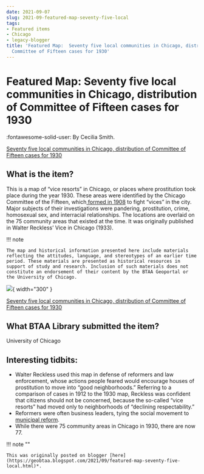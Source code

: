 ```yaml
---
date: 2021-09-07
slug: 2021-09-featured-map-seventy-five-local
tags:
- Featured items
- Chicago
- legacy-blogger
title: 'Featured Map:  Seventy five local communities in Chicago, distribution of
  Committee of Fifteen cases for 1930'
---
```


# Featured Map:  Seventy five local communities in Chicago, distribution of Committee of Fifteen cases for 1930

:fontawesome-solid-user: By Cecilia Smith. 

[Seventy five local communities in Chicago, distribution of Committee of Fifteen cases for 1930](https://geo.btaa.org/catalog/F43a5d69e-4bdd-4b5d-b1ac-1c17f9317aa6&sa=D&sntz=1&usg=AFQjCNE7CZWxe-R8PVuiyOTcn4g2dwfIsg) 

## What is the item? 

This is a map of “vice resorts” in Chicago, or places where prostitution took place during the year 1930. These areas were identified by the Chicago Committee of the Fifteen, which[ ](https://www.lib.uchicago.edu/Fe/Fscrc/Ffindingaids/Fview.php%3Feadid%3DICU.SPCL.COMMITTEEOF15/6q%3D&sa=D&sntz=1&usg=AFQjCNFcbtEUcHJsP0cEHS98icnQI293ag)[formed in 1908](https://www.lib.uchicago.edu/Fe/Fscrc/Ffindingaids/Fview.php%3Feadid%3DICU.SPCL.COMMITTEEOF15/6q%3D&sa=D&sntz=1&usg=AFQjCNFcbtEUcHJsP0cEHS98icnQI293ag) to fight “vices” in the city. Major subjects of their investigations were pandering, prostitution, crime, homosexual sex, and interracial relationships. The locations are overlaid on the 75 community areas that existed at the time. It was originally published in Walter Reckless’ Vice in Chicago (1933). <!-- more --> 

!!! note 

	The map and historical information presented here include materials reflecting the attitudes, language, and stereotypes of an earlier time period. These materials are presented as historical resources in support of study and research. Inclusion of such materials does not constitute an endorsement of their content by the BTAA Geoportal or the University of Chicago. 

[![](https://blogger.googleusercontent.com/img/a/AVvXsEjtavtuMNpIdLw0uvqTtur5SuJXmq2N6tN9GXWCMeFDRgi0v84f4DX1nCcLzBMwpooHFMsfxQpXYBUa2Eq0IJDb-IMFYEyxbzRSF5JQfjpSAVEm-fN8L7H-IGlquGcpKAbE885Vcuec1_UmNy6nwIo3-51wPXLgLFVuuosybpDI0b8HF2UvRLonMKfyqg=w434-h640)](https://blogger.googleusercontent.com/img/a/AVvXsEjtavtuMNpIdLw0uvqTtur5SuJXmq2N6tN9GXWCMeFDRgi0v84f4DX1nCcLzBMwpooHFMsfxQpXYBUa2Eq0IJDb-IMFYEyxbzRSF5JQfjpSAVEm-fN8L7H-IGlquGcpKAbE885Vcuec1_UmNy6nwIo3-51wPXLgLFVuuosybpDI0b8HF2UvRLonMKfyqg=s1891){ width="300" }

[Seventy five local communities in Chicago, distribution of Committee of Fifteen cases for 1930](https://geo.btaa.org/catalog/F43a5d69e-4bdd-4b5d-b1ac-1c17f9317aa6&sa=D&sntz=1&usg=AFQjCNE7CZWxe-R8PVuiyOTcn4g2dwfIsg) 

## What BTAA Library submitted the item? 

University of Chicago 

## Interesting tidbits:

* Walter Reckless used this map in defense of reformers and law enforcement, whose actions people feared would encourage houses of prostitution to move into “good neighborhoods.” Referring to a comparison of cases in 1912 to the 1930 map, Reckless was confident that citizens should not be concerned, because the so-called “vice resorts” had moved only to neighborhoods of “declining respectability.”
* Reformers were often business leaders, tying the social movement to[ ](https://www.jstor.org/Fstable/F30015096%3Fseq%3D1&sa=D&sntz=1&usg=AFQjCNH9_v_RQ0avX9l_vHlYeWguJT5fNQ)[municipal reform](https://www.jstor.org/Fstable/F30015096%3Fseq%3D1&sa=D&sntz=1&usg=AFQjCNH9_v_RQ0avX9l_vHlYeWguJT5fNQ).
* While there were 75 community areas in Chicago in 1930, there are now 77.

!!! note ""

	This was originally posted on blogger [here](https://geobtaa.blogspot.com/2021/09/featured-map-seventy-five-local.html)*.


